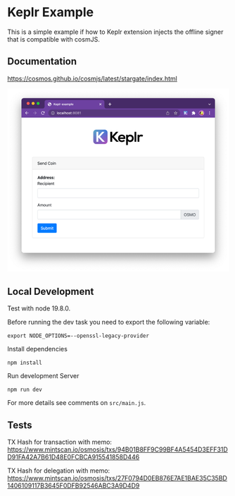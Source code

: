 # Keplr Example
This is a simple example if how to Keplr extension injects the offline signer that is compatible with cosmJS. 

## Documentation

https://cosmos.github.io/cosmjs/latest/stargate/index.html

![](splash.png)
## Local Development

Test with node 19.8.0.

Before running the dev task you need to export the following variable:

```
export NODE_OPTIONS=--openssl-legacy-provider
```

Install dependencies

```
npm install

```

Run development Server
```
npm run dev
```

For more details see comments on `src/main.js`.

## Tests

TX Hash for transaction with memo:
https://www.mintscan.io/osmosis/txs/94B01B8FF9C99BF4A5454D3EFF31DD91FA42A7B61D48E0FCBCA915541858D446

TX Hash for delegation with memo:
https://www.mintscan.io/osmosis/txs/27F0794D0EB876E7AE1BAE35C35BD1406109117B3645F0DFB92546ABC3A9D4D9
